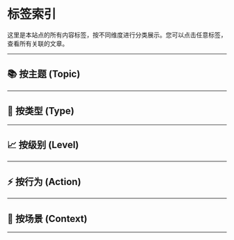 # 标签索引

这里是本站点的所有内容标签，按不同维度进行分类展示。您可以点击任意标签，查看所有关联的文章。

---

## 📚 按主题 (Topic)

<!-- material/tags { include: [
"Topic-AIAssistedDev", "Topic-Academics", "Topic-ActionPlan", "Topic-Algorithms", "Topic-Automation", 
"Topic-CSS", "Topic-CampusLife", "Topic-CareerPlanning", "Topic-Communication", "Topic-ComputerLiteracy", 
"Topic-CriticalThinking", "Topic-DecisionMaking", "Topic-DevOps", "Topic-FileManagement", "Topic-Git", 
"Topic-GitHub", "Topic-GoalSetting", "Topic-Health", "Topic-InformationLiteracy", "Topic-InterpersonalSkills", 
"Topic-Linux", "Topic-MajorTransfer", "Topic-Markdown", "Topic-MindsetModel", "Topic-OperatingSystem", 
"Topic-Postgraduate", "Topic-Productivity", "Topic-SelfAwareness", "Topic-SelfManagement", "Topic-Shell", 
"Topic-Typing"
] } -->

---

## 📄 按类型 (Type)

<!-- material/tags { include: [
"Type-CaseStudy", "Type-Cheatsheet", "Type-Concept", "Type-Example", "Type-Experience", 
"Type-Guide", "Type-LearningMethod", "Type-Specification", "Type-Tutorial"
] } -->

---

## 📈 按级别 (Level)

<!-- material/tags { include: [
"Level-Advanced", "Level-Beginner", "Level-Foundational", "Level-Intermediate"
] } -->

---

## ⚡️ 按行为 (Action)

<!-- material/tags { include: [
"Action-Building", "Action-Collaboration", "Action-Deployment", "Action-Learning", "Action-Optimizing", 
"Action-Practical", "Action-Setup", "Action-Thinking", "Action-Writing"
] } -->

---

## 🎯 按场景 (Context)

<!-- material/tags { include: [
"Context-NCU", "Context-Project", "Context-TeamInternal"
] } -->

---
